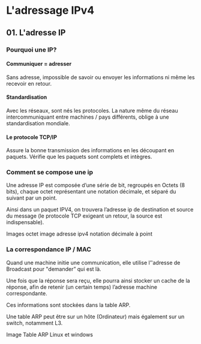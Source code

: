 # L'adressage IPv4

## 01. L'adresse IP

### Pourquoi une IP?

#### Communiquer = adresser

Sans adresse, impossible de savoir ou envoyer les informations ni même les recevoir en retour.

#### Standardisation

Avec les réseaux, sont nés les protocoles. La nature même du réseau intercommuniquant entre machines / pays différents, oblige à une standardisation mondiale.

#### Le protocole TCP/IP

Assure la bonne transmission des informations en les découpant en paquets. Vérifie que les paquets sont complets et intègres.

### Comment se compose une ip

Une adresse IP est composée d’une série de bit, regroupés en Octets (8 bits), chaque octet représentant une notation décimale, et séparé du suivant par un point.

Ainsi dans un paquet IPV4, on trouvera l’adresse ip de destination et source du message (le protocole TCP exigeant un retour, la source est indispensable).

Images octet
image adresse ipv4 notation décimale à point

### La correspondance IP / MAC

Quand une machine initie une communication, elle utilise l’'adresse de Broadcast pour "demander” qui est là.

Une fois que la réponse sera reçu, elle pourra ainsi stocker un cache de la réponse, afin de retenir (un certain temps) l’adresse machine correspondante.

Ces informations sont stockées dans la table ARP.

Une table ARP peut être sur un hôte (Ordinateur) mais également sur un switch, notamment L3.

Image Table ARP Linux et windows

